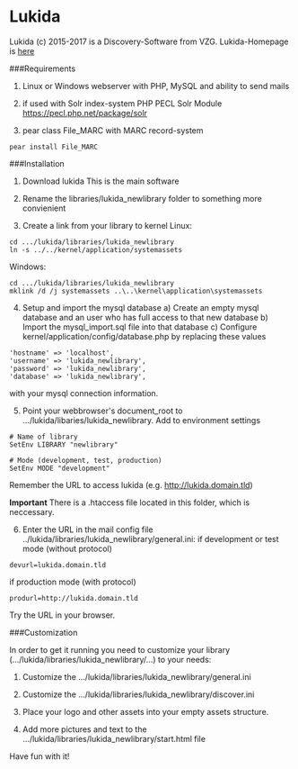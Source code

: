 # Lukida

Lukida (c) 2015-2017 is a Discovery-Software from VZG.
Lukida-Homepage is [here](https://www.lukida.org/)

###Requirements
1) Linux or Windows webserver with PHP, MySQL and ability to send mails

2) if used with Solr index-system
PHP PECL Solr Module https://pecl.php.net/package/solr

3) pear class File_MARC with MARC record-system
```
pear install File_MARC
```

###Installation

1) Download lukida
This is the main software 

2) Rename the libraries/lukida_newlibrary folder to something more convienient

3) Create a link from your library to kernel
Linux:
```
cd .../lukida/libraries/lukida_newlibrary
ln -s ../../kernel/application/systemassets
```
Windows:
```
cd .../lukida/libraries/lukida_newlibrary
mklink /d /j systemassets ..\..\kernel\application\systemassets
```

4) Setup and import the mysql database
a) Create an empty mysql database and an user who has full access to that new database
b) Import the mysql_import.sql file into that database
c) Configure kernel/application/config/database.php by replacing these values 
```
'hostname' => 'localhost',
'username' => 'lukida_newlibrary',
'password' => 'lukida_newlibrary',
'database' => 'lukida_newlibrary',
```
with your mysql connection information.

5) Point your webbrowser's document_root to .../lukida/libaries/lukida_newlibrary. Add to environment settings
```
# Name of library
SetEnv LIBRARY "newlibrary"

# Mode (development, test, production)
SetEnv MODE "development"
```
Remember the URL to access lukida (e.g. http://lukida.domain.tld)

**Important**
There is a .htaccess file located in this folder, which is neccessary.

6) Enter the URL in the mail config file ../lukida/libraries/lukida_newlibrary/general.ini:
if development or test mode (without protocol)
```
devurl=lukida.domain.tld
```
if production mode (with protocol)
```
produrl=http://lukida.domain.tld
```

Try the URL in your browser.

###Customization

In order to get it running you need to customize your library (.../lukida/libraries/lukida_newlibrary/...) to your needs:

1) Customize the .../lukida/libraries/lukida_newlibrary/general.ini

2) Customize the .../lukida/libraries/lukida_newlibrary/discover.ini

3) Place your logo and other assets into your empty assets structure. 

4) Add more pictures and text to the .../lukida/libraries/lukida_newlibrary/start.html file

Have fun with it!
